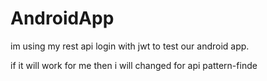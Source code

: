 # AndroidApp

im using my rest api login with jwt to test our  android app.

if it will work for me then i will changed for api pattern-finde
